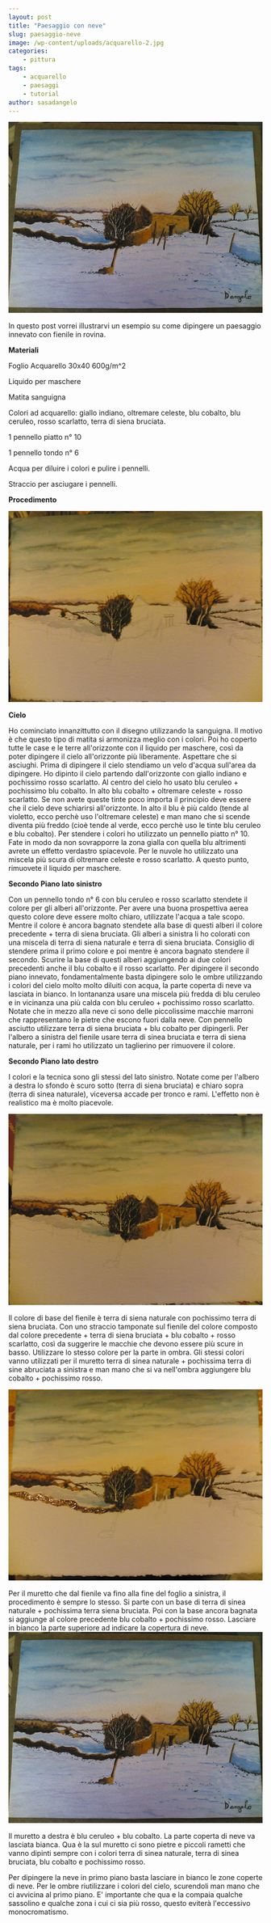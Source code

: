 ```yaml
---
layout: post
title: "Paesaggio con neve"
slug: paesaggio-neve
image: /wp-content/uploads/acquarello-2.jpg
categories:
    - pittura
tags:
    - acquarello
    - paesaggi
    - tutorial
author: sasadangelo
---
```


![Paesaggio con neve](/wp-content/uploads/acquarello-2.jpg "Paesaggio con neve")

In questo post vorrei illustrarvi un esempio su come dipingere un paesaggio innevato con fienile in rovina.

**Materiali**

Foglio Acquarello 30x40 600g/m^2

Liquido per maschere

Matita sanguigna

Colori ad acquarello: giallo indiano, oltremare celeste, blu cobalto, blu ceruleo, rosso scarlatto, terra di siena bruciata.

1 pennello piatto n° 10

1 pennello tondo n° 6

Acqua per diluire i colori e pulire i pennelli.

Straccio per asciugare i pennelli.

**Procedimento**

![Paesaggio con neve](/wp-content/uploads/paesaggio-acquarello-1.jpg "Paesaggio con neve")

**Cielo**

Ho cominciato innanzittutto con il disegno utilizzando la sanguigna. Il motivo è che questo tipo di matita si armonizza meglio con i colori. Poi ho coperto tutte le case e le terre all'orizzonte con il liquido per maschere, così da poter dipingere il cielo all'orizzonte più liberamente. Aspettare che si asciughi. Prima di dipingere il cielo stendiamo un velo d'acqua sull'area da dipingere. Ho dipinto il cielo partendo dall'orizzonte con giallo indiano e pochissimo rosso scarlatto. Al centro del cielo ho usato blu ceruleo + pochissimo blu cobalto. In alto blu cobalto + oltremare celeste + rosso scarlatto. Se non avete queste tinte poco importa il principio deve essere che il cielo deve schiarirsi all'orizzonte. In alto il blu è più caldo (tende al violetto, ecco perchè uso l'oltremare celeste) e man mano che si scende diventa più freddo (cioè tende al verde, ecco perchè uso le tinte blu ceruleo e blu cobalto). Per stendere i colori ho utilizzato un pennello piatto n° 10. Fate in modo da non sovrapporre la zona gialla con quella blu altrimenti avrete un effetto verdastro spiacevole. Per le nuvole ho utilizzato una miscela più scura di oltremare celeste e rosso scarlatto. A questo punto, rimuovete il liquido per maschere.

**Secondo Piano lato sinistro**

Con un pennello tondo n° 6 con blu ceruleo e rosso scarlatto stendete il colore per gli alberi all'orizzonte. Per avere una buona prospettiva aerea questo colore deve essere molto chiaro, utilizzate l'acqua a tale scopo. Mentre il colore è ancora bagnato stendete alla base di questi alberi il colore precedente + terra di siena bruciata. Gli alberi a sinistra li ho colorati con una miscela di terra di siena naturale e terra di siena bruciata. Consiglio di stendere prima il primo colore e poi mentre è ancora bagnato stendere il secondo. Scurire la base di questi alberi aggiungendo ai due colori precedenti anche il blu cobalto e il rosso scarlatto. Per dipingere il secondo piano innevato, fondamentalmente basta dipingere solo le ombre utilizzando i colori del cielo molto molto diluiti con acqua, la parte coperta di neve va lasciata in bianco. In lontananza usare una miscela più fredda di blu ceruleo e in vicinanza una più calda con blu ceruleo + pochissimo rosso scarlatto. Notate che in mezzo alla neve ci sono delle piccolissime macchie marroni che rappresentano le pietre che escono fuori dalla neve. Con pennello asciutto utilizzare terra di siena bruciata + blu cobalto per dipingerli. Per l'albero a sinistra del fienile usare terra di sinea bruciata e terra di siena naturale, per i rami ho utilizzato un taglierino per rimuovere il colore.

**Secondo Piano lato destro**

I colori e la tecnica sono gli stessi del lato sinistro. Notate come per l'albero a destra lo sfondo è scuro sotto (terra di siena bruciata) e chiaro sopra (terra di sinea naturale), viceversa accade per tronco e rami. L'effetto non è realistico ma è molto piacevole.

![Paesaggio con neve](/wp-content/uploads/paesaggio-acquarello-2.jpg "Paesaggio con neve")

Il colore di base del fienile è terra di siena naturale con pochissimo terra di siena bruciata. Con uno straccio tamponate sul fienile del colore composto dal colore precedente + terra di siena bruciata + blu cobalto + rosso scarlatto, così da suggerire le macchie che devono essere più scure in basso. Utilizzare lo stesso colore per la parte in ombra. Gli stessi colori vanno utilizzati per il muretto terra di sinea naturale + pochissima terra di sine abruciata a sinistra e man mano che si va nell'ombra aggiungere blu cobalto + pochissimo rosso.

![Paesaggio con neve](/wp-content/uploads/paesaggio-acquarello-3.jpg "Paesaggio con neve")

Per il muretto che dal fienile va fino alla fine del foglio a sinistra, il procedimento è sempre lo stesso. Si parte con un base di terra di sinea naturale + pochissima terra siena bruciata. Poi con la base ancora bagnata si aggiunge al colore precedente blu cobalto + pochissimo rosso. Lasciare in bianco la parte superiore ad indicare la copertura di neve. ![Paesaggio con neve](/wp-content/uploads/acquarello-2.jpg "Paesaggio con neve")

Il muretto a destra è blu ceruleo + blu cobalto. La parte coperta di neve va lasciata bianca. Qua è la sul muretto ci sono pietre e piccoli rametti che vanno dipinti sempre con i colori terra di sinea naturale, terra di sinea bruciata, blu cobalto e pochissimo rosso.

Per dipingere la neve in primo piano basta lasciare in bianco le zone coperte di neve. Per le ombre riutilizzare i colori del cielo, scurendoli man mano che ci avvicina al primo piano. E' importante che qua e la compaia qualche sassolino e qualche zona i cui ci sia più rosso, questo eviterà l'eccessivo monocromatismo.
